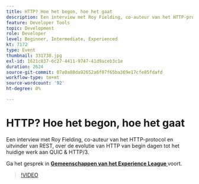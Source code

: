 ```yaml
---
title: HTTP? Hoe het begon, hoe het gaat
description: Een interview met Roy Fielding, co-auteur van het HTTP-protocol en uitvinder van REST, over de evolutie van HTTP van begin dagen tot het huidige werk aan QUIC & HTTP/3. Deze sessie is afgeleverd als onderdeel van de Adobe Developers Live Content-gebeurtenis.
feature: Developer Tools
topic: Development
role: Developer
level: Beginner, Intermediate, Experienced
kt: 7172
type: Event
thumbnail: 331738.jpg
exl-id: 1621c837-6c27-4411-9747-41d9aceb3c1e
duration: 2624
source-git-commit: 07a0a88da92652a6f07f65ba369e17cfe85fdafd
workflow-type: tm+mt
source-wordcount: '92'
ht-degree: 0%

---
```


# HTTP? Hoe het begon, hoe het gaat

Een interview met Roy Fielding, co-auteur van het HTTP-protocol en uitvinder van REST, over de evolutie van HTTP van begin dagen tot het huidige werk aan QUIC &amp; HTTP/3.

Ga het gesprek in **[Gemeenschappen van het Experience League ](https://adobe.ly/36Yd3v6)** voort.

>[!VIDEO](https://video.tv.adobe.com/v/331738/?quality=12&learn=on&hidetitle=true)
